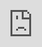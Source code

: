 
# Getting started with Magic and Hyperlambda

The easiest way to get started is to [download the docker-compose file](https://github.com/polterguy/magic/releases/download/v10.0.4/docker-compose.yml), assuming you have [Docker](https://www.docker.com/products/docker-desktop)
installed, and then execute the following in a terminal window where you saved the file.

```
docker-compose up
```

When your docker containers have started, open your browser and go to [http://localhost:5555](http://localhost:5555),
and use the default connection string for MySQL, choose a root password, crudify your Magic database,
type your name and email address when you generate a key pair, and Magic should work out of the box without
any hassle. If you want to test Magic's CRUD automation capabilities, there's a _"sakila"_ SQL script that you
can execute in the _"SQL"_ menu item to create an example database. In the video below I am illustrating this process.

<div class="video">
<iframe width="560" height="315" style="position:absolute; top:0; left:0; width:100%; height:100%;" src="https://www.youtube.com/embed/ldy-idQO_jA" frameborder="0" allow="accelerometer; autoplay; encrypted-media; gyroscope; picture-in-picture" allowfullscreen></iframe>
</div>

If you want to use Magic with SQL Server or PostgreSQL you can find recipes for this below.

* [SQL Server](/tutorials/sql-server/)
* [PostgreSQL](/tutorials/postgresql/)
* [MySQL](/tutorials/mysql/)

## Download the code

If you can't use Docker, you can also configure your development environment locally on your
development machine using the code directly. If so you will first of all need the following components.

1. [Visual Studio](https://visualstudio.microsoft.com/downloads/) or [VS Code](https://code.visualstudio.com/download) + [DotNet CLI and SDK](https://dotnet.microsoft.com/download)
2. [NodeJS](https://nodejs.org/en/download/)
3. [Angular](https://angular.io/cli)
4. [MySQL](https://dev.mysql.com/downloads/mysql/) or [Microsoft SQL Server](https://www.microsoft.com/en-us/sql-server/sql-server-downloads)
5. [Magic Cloud](https://github.com/polterguy/magic/releases)

In the video below I go through the manual setup process.

<div class="video">
<iframe width="560" height="315" style="position:absolute; top:0; left:0; width:100%; height:100%;" src="https://www.youtube.com/embed/H7RH4lrISGw" frameborder="0" allow="accelerometer; autoplay; encrypted-media; gyroscope; picture-in-picture" allowfullscreen></iframe>
</div>

## Deploy Magic

To deploy Magic into production you can follow [this recipe](/documentation/magic.deploy/), which
guides you through setting up your VPS server to host Magic.

## Updating Magic

If you're using the docker images, updating Magic is fairly easy, and only requires you to stop Magic
for some few seconds, update the core, and restart your docker containers again. Below is the entire
recipe. Execute the following terminal commands one at the time. Make sure you execute the following
in _the same folder_ as where your main Magic _"docker-compose.yml"_ file is.

```
docker-compose down
docker pull servergardens/magic-frontend
docker pull servergardens/magic-backend
docker-compose up
```

## Cloning Magic

Magic is not one project, it's actually 35+ projects, implying if you clone only Magic,
you'll only get some few hundreds lines of code, while most of its actual code exists in one
of the 35+ satellite projects. Hence, to clone Magic, to for instance maintain it, look at its
code etc, you'll have to follow [this recipe](/documentation/magic.clone/).

## Support

If you have a support request of private nature, you can send us an
email at [th@aista.com](mailto:th@aista.com). If you want to submit a
feature request or a bug report, you can do such through the project's
[GitHub Issues](https://github.com/polterguy/magic/issues).

* [Documentation](/documentation/)
